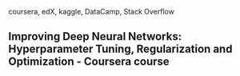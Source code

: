 coursera, edX, kaggle, DataCamp, Stack Overflow

## Improving Deep Neural Networks: Hyperparameter Tuning, Regularization and Optimization  - Coursera course


